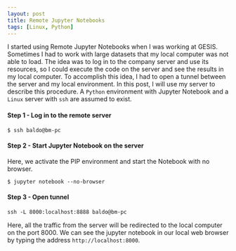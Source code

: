 ```yaml
---
layout: post
title: Remote Jupyter Notebooks
tags: [Linux, Python]
---
```


I started using Remote Jupyter Notebooks when I was working at GESIS. Sometimes I had to work with large datasets that my local computer was not able to load. The idea was to log in to the company server and use its resources, so I could execute the code on the server and see the results in my local computer. To accomplish this idea, I had to open a tunnel between the server and my local environment. In this post, I will use my server to describe this procedure. A `Python` environment with Jupyter Notebook and a `Linux` server with `ssh` are assumed to exist.


#### Step 1 - Log in to the remote server

```
$ ssh baldo@bm-pc
```

#### Step 2 - Start Jupyter Notebook on the server

Here, we activate the PIP environment and start the Notebook with no browser.

```
$ jupyter notebook --no-browser
```

#### Step 3 - Open tunnel

```
ssh -L 8000:localhost:8888 baldo@bm-pc
```

Here, all the traffic from the server will be redirected to the local computer on the port 8000. We can see the jupyter notebook in our local web browser by typing the address `http://localhost:8000`.










